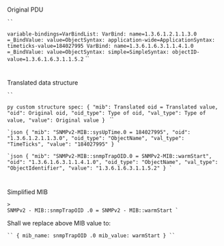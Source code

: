 #
Original PDU

    ``
`
 variable-bindings=VarBindList:
  VarBind:
   name=1.3.6.1.2.1.1.3.0
   =_BindValue:
    value=ObjectSyntax:
     application-wide=ApplicationSyntax:
      timeticks-value=184027995
  VarBind:
   name=1.3.6.1.6.3.1.1.4.1.0
   =_BindValue:
    value=ObjectSyntax:
     simple=SimpleSyntax:
      objectID-value=1.3.6.1.6.3.1.1.5.2
`
``

#
Translated data structure

    ``
`py
custom structure spec:
{
    "mib": Translated oid = Translated value,
    "oid": Original oid,
    "oid_type": Type of oid,
    "val_type": Type of value,
    "value": Original value
}
`
``

``
`json
{
    "mib": "SNMPv2-MIB::sysUpTime.0 = 184027995",
    "oid": "1.3.6.1.2.1.1.3.0",
    "oid_type": "ObjectName",
    "val_type": "TimeTicks",
    "value": "184027995"
}
`
``

``
`json
{
    "mib": "SNMPv2-MIB::snmpTrapOID.0 = SNMPv2-MIB::warmStart",
    "oid": "1.3.6.1.6.3.1.1.4.1.0",
    "oid_type": "ObjectName",
    "val_type": "ObjectIdentifier",
    "value": "1.3.6.1.6.3.1.1.5.2"
}
`
``




#
Simplified MIB

    >
    SNMPv2 - MIB::snmpTrapOID .0 = SNMPv2 - MIB::warmStart `

Shall we replace above MIB value to:

`
`` {
    mib_name: snmpTrapOID .0
    mib_value: warmStart
}
``
`